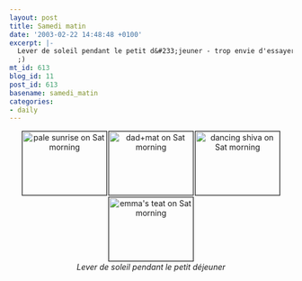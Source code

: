 ```yaml
---
layout: post
title: Samedi matin
date: '2003-02-22 14:48:48 +0100'
excerpt: |-
  Lever de soleil pendant le petit d&#233;jeuner - trop envie d'essayer mon nouveau PowerShot G3
  ;)
mt_id: 613
blog_id: 11
post_id: 613
basename: samedi_matin
categories:
- daily
---
```

<div class="side" align="center"><img src="https://www.davidroessli.com/assets/davo39/img/sat_sun_thumb.jpg" hspace="1" vspace="1" height="113" width="150" border="1" alt="pale sunrise on Sat morning"><img src="https://www.davidroessli.com/assets/davo39/img/sat_tigers_thumb.jpg" hspace="1" vspace="1" height="113" width="150" border="1" alt="dad+mat on Sat morning"><img src="https://www.davidroessli.com/assets/davo39/img/sat_shiva_thumb.jpg" hspace="1" vspace="1" height="113" width="150" border="1" alt="dancing shiva on Sat morning"><img src="https://www.davidroessli.com/assets/davo39/img/sat_teat_thumb.jpg" hspace="1" vspace="1" height="113" width="150" border="1" alt="emma's teat on Sat morning"><br />
<i>Lever de soleil pendant le petit d&#233;jeuner</i></div>
